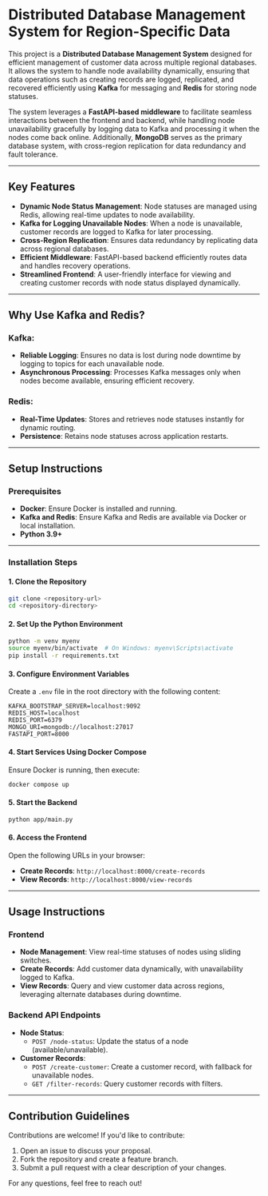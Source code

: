 # Distributed Database Management System for Region-Specific Data

This project is a **Distributed Database Management System** designed for efficient management of customer data across multiple regional databases. It allows the system to handle node availability dynamically, ensuring that data operations such as creating records are logged, replicated, and recovered efficiently using **Kafka** for messaging and **Redis** for storing node statuses.

The system leverages a **FastAPI-based middleware** to facilitate seamless interactions between the frontend and backend, while handling node unavailability gracefully by logging data to Kafka and processing it when the nodes come back online. Additionally, **MongoDB** serves as the primary database system, with cross-region replication for data redundancy and fault tolerance.

---

## Key Features

- **Dynamic Node Status Management**: Node statuses are managed using Redis, allowing real-time updates to node availability.
- **Kafka for Logging Unavailable Nodes**: When a node is unavailable, customer records are logged to Kafka for later processing.
- **Cross-Region Replication**: Ensures data redundancy by replicating data across regional databases.
- **Efficient Middleware**: FastAPI-based backend efficiently routes data and handles recovery operations.
- **Streamlined Frontend**: A user-friendly interface for viewing and creating customer records with node status displayed dynamically.

---

## Why Use Kafka and Redis?

### Kafka:
- **Reliable Logging**: Ensures no data is lost during node downtime by logging to topics for each unavailable node.
- **Asynchronous Processing**: Processes Kafka messages only when nodes become available, ensuring efficient recovery.

### Redis:
- **Real-Time Updates**: Stores and retrieves node statuses instantly for dynamic routing.
- **Persistence**: Retains node statuses across application restarts.

---

## Setup Instructions

### Prerequisites

- **Docker**: Ensure Docker is installed and running.
- **Kafka and Redis**: Ensure Kafka and Redis are available via Docker or local installation.
- **Python 3.9+**

---

### Installation Steps

#### 1. Clone the Repository
```bash
git clone <repository-url>
cd <repository-directory>
```

#### 2. Set Up the Python Environment
```bash
python -m venv myenv
source myenv/bin/activate  # On Windows: myenv\Scripts\activate
pip install -r requirements.txt
```

#### 3. Configure Environment Variables
Create a `.env` file in the root directory with the following content:
```env
KAFKA_BOOTSTRAP_SERVER=localhost:9092
REDIS_HOST=localhost
REDIS_PORT=6379
MONGO_URI=mongodb://localhost:27017
FASTAPI_PORT=8000
```

#### 4. Start Services Using Docker Compose
Ensure Docker is running, then execute:
```bash
docker compose up
```

#### 5. Start the Backend
```bash
python app/main.py
```

#### 6. Access the Frontend
Open the following URLs in your browser:
- **Create Records**: `http://localhost:8000/create-records`
- **View Records**: `http://localhost:8000/view-records`

---

## Usage Instructions

### Frontend
- **Node Management**: View real-time statuses of nodes using sliding switches.
- **Create Records**: Add customer data dynamically, with unavailability logged to Kafka.
- **View Records**: Query and view customer data across regions, leveraging alternate databases during downtime.

### Backend API Endpoints
- **Node Status**:
  - `POST /node-status`: Update the status of a node (available/unavailable).
- **Customer Records**:
  - `POST /create-customer`: Create a customer record, with fallback for unavailable nodes.
  - `GET /filter-records`: Query customer records with filters.

---

## Contribution Guidelines

Contributions are welcome! If you'd like to contribute:
1. Open an issue to discuss your proposal.
2. Fork the repository and create a feature branch.
3. Submit a pull request with a clear description of your changes.

For any questions, feel free to reach out!
